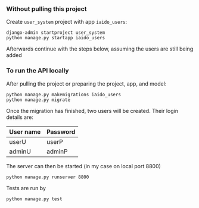 ### Without pulling this project
Create `user_system` project with app `iaido_users`:
```commandline
django-admin startproject user_system
python manage.py startapp iaido_users
```
Afterwards continue with the steps below, assuming the users are still being added

### To run the API locally
After pulling the project or preparing the project, app, and model:
```commandline
python manage.py makemigrations iaido_users
python manage.py migrate
```

Once the migration has finished, two users will be created. Their login details are:

| User name | Password |
| ---       | ---      |
| userU     | userP    |
| adminU    | adminP   |

The server can then be started (in my case on local port 8800)
```commandline
python manage.py runserver 8800
```

Tests are run by
```commandline
python manage.py test
```
